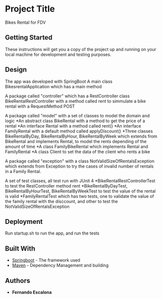 # Project Title

Bikes Rental for FDV

## Getting Started

These instructions will get you a copy of the project up and running on your local machine for development and testing purposes.

## Design
The app was developed with SpringBoot
A main class BikesrentalApplication which has a main method

A package called "controller" which has a RestController class BikeRentalRestController with a method called rent to simmulate a bike rental with a RequestMethod POST

A package called "model" with a set of classes to model the domain and logic
	*An abstract class BikeRental with a method to get the price of a rental
	*An interface Rental with a method called rent()
	*An interface FamilyRental with a default method called applyDiscount()
	*Three classes BikeRentalByDay, BikeRentalByHour, BikeRentalByWeek which extends from BikeRental 	and implements Rental, to model the rents depending of the amount of time
	*A class FamilyBikeRental which implements Rental and FamilyRental
	*A class Client to set the data of the client who rents a bike

A package called "exception" with a class NotValidSizeOfRentalsException which extends from Exception to try the cases of invalid number of rentals in a Family Rental.

A set of test classes, all test run with JUnit 4
	*BikeRentalRestControllerTest to test the RestController method rent
	*BikeRentalByDayTest, BikeRentalByHourTest, BikeRentalByWeekTest to test the value of the rental 	is valid
	*FamilyRentalTest which has two tests, one to validate the value of the family rental with the 	disccount, and other to test the NotValidSizeOfRentalsException

## Deployment

Run startup.sh to run the app, and run the tests

## Built With

* [Springboot](https://projects.spring.io/spring-boot/) - The framework used
* [Maven](https://maven.apache.org/) - Dependency Management and building

## Authors

* **Fernando Escalona** 


